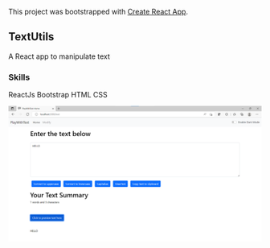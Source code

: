 
This project was bootstrapped with [Create React App](https://github.com/facebook/create-react-app).

## TextUtils

A React app to manipulate text

### Skills

ReactJs
Bootstrap
HTML
CSS

![](image.png)
